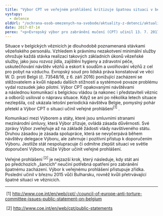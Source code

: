 ```yaml
---
title: "Výbor CPT ve veřejném prohlášení kritizuje špatnou situaci v belgických věznicích"
vystupy:
  - detence
oldUrl: "/ochrana-osob-omezenych-na-svobode/aktuality-z-detenci/aktuality-z-detenci-2017/vybor-cpt-ve-verejnem-prohlaseni-kritizuje-spatnou-situaci-v-belgickych-veznicich/"
date: 2017-07-14
perex: "<p>Evropský výbor pro zabránění mučení (CPT) učinil 13. 7. 2017 veřejné prohlášení vůči Belgii o selhání tamních úřadů zajistit minimální úroveň služby, která by garantovala práva vězňů v průběhu stávky vězeňského personálu.</p>"
---
```


<!-- imported from the old website -->

<p>Situace v belgických věznicích je dlouhodobě poznamenaná stávkami vězeňského personálu. Vzhledem k právnímu nezakotvení minimální služby ohrožuje každá stávka realizaci takových základních úkonů vězeňské služby, jako jsou rozvoz jídla, zajištění hygieny a zdravotní péče, uskutečňování návštěv vězňů a eskort k soudům a uvolňování vězňů z cel pro pobyt na vzduchu. Evropský soud pro lidská práva konstatoval ve věci W. D. proti Belgii (č. 73548/16, z 6. září 2016) ponižující zacházení se stěžovatelem a kvůli nápadu dalších stížností a systémové povaze problému vydal rozsudek jako pilotní. Výbor CPT opakovanými návštěvami a následnou komunikací s belgickou vládou (a nakonec i představiteli věznic a odborů) usiloval o nápravu situace. Když se ani po několika letech situace nezlepšila, což ukázala letošní periodická návštěva Belgie, pomyslný pohár přetekl a Výbor CPT o situaci učinil veřejné prohlášení<sup>[1]</sup> .  </p><p>Komunikaci mezi Výborem a státy, které jsou smluvními stranami mezinárodní úmluvy, která Výbor zřizuje, ovládá zásada důvěrnosti. Své zprávy Výbor zveřejňuje až na základě žádosti vlády navštíveného státu. Druhou zásadou je zásada spolupráce, která se nevyčerpává během návštěvy delegace Výboru, ale zahrnuje i pozitivní přístup k doporučením Výboru. Jestliže stát nespolupracuje či odmítne zlepšit situaci ve světle doporučení Výboru, může Výbor učinit veřejné prohlášení.</p><p> Veřejné prohlášení <sup>[2]</sup> je nejzazší krok, který následuje, kdy stát ani po předchozích „šancích“ neučiní potřebná opatření pro zabránění špatnému zacházení. Výbor k veřejnému prohlášení přistupuje zřídka. Poslední učinil v březnu 2015 vůči Bulharsku, rovněž kvůli přetrvávající špatné situaci ve věznicích. </p> <hr /> <a name="_msocom_1"></a> <p> [1] <a title="Otevření do nového okna" href="http://www.coe.int/en/web/cpt/-/council-of-europe-anti-torture-committee-issues-public-statement-on-belgium" target="_blank">http://www.coe.int/en/web/cpt/-/council-of-europe-anti-torture-committee-issues-public-statement-on-belgium</a> </p> <a name="_msocom_2"></a> <p> [2] <a title="Otevření do nového okna" href="http://www.coe.int/en/web/cpt/public-statements" target="_blank">http://www.coe.int/en/web/cpt/public-statements</a>  </p>
